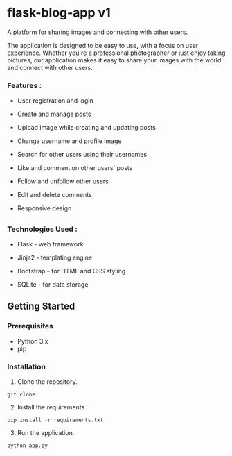 
# flask-blog-app v1

A platform for sharing images and connecting with other users. 

The application is designed to be easy to use, with a focus on user experience. Whether you're a professional photographer or just enjoy taking pictures, our application makes it easy to share your images with the world and connect with other users.

###

### Features : 

- User registration and login

- Create and manage posts

- Upload image while creating and updating posts

- Change username and profile image

- Search for other users using their usernames

- Like and comment on other users' posts

- Follow and unfollow other users

- Edit and delete comments

- Responsive design

##
### Technologies Used : 

- Flask - web framework

- Jinja2 - templating engine

- Bootstrap - for HTML and CSS styling

- SQLite - for data storage


##
## Getting Started

### Prerequisites

- Python 3.x
- pip

### 





### Installation

1. Clone the repository.

```
git clone 

```

2. Install the requirements 
 
```
pip install -r requirements.txt

```

3. Run the application. 

```
python app.py
```




